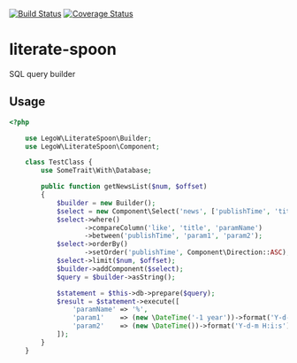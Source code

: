 [![Build Status](https://travis-ci.org/adamturcsan/literate-spoon.svg?branch=master)](https://travis-ci.org/adamturcsan/literate-spoon)
[![Coverage Status](https://coveralls.io/repos/github/adamturcsan/literate-spoon/badge.svg?branch=master)](https://coveralls.io/github/adamturcsan/literate-spoon?branch=master)

# literate-spoon
SQL query builder

## Usage

```php
<?php

    use LegoW\LiterateSpoon\Builder;
    use LegoW\LiterateSpoon\Component;

    class TestClass {
        use SomeTrait\With\Database;

        public function getNewsList($num, $offset)
        {
            $builder = new Builder();
            $select = new Component\Select('news', ['publishTime', 'title']);
            $select->where()
                   ->compareColumn('like', 'title', 'paramName')
                   ->between('publishTime', 'param1', 'param2');
            $select->orderBy()
                   ->setOrder('publishTime', Component\Direction::ASC);
            $select->limit($num, $offset);
            $builder->addComponent($select);
            $query = $builder->asString();

            $statement = $this->db->prepare($query);
            $result = $statement->execute([
                'paramName' => '%',
                'param1'    => (new \DateTime('-1 year'))->format('Y-d-m H:i:s'),
                'param2'    => (new \DateTime())->format('Y-d-m H:i:s'),
            ]);
        }
    }
```
